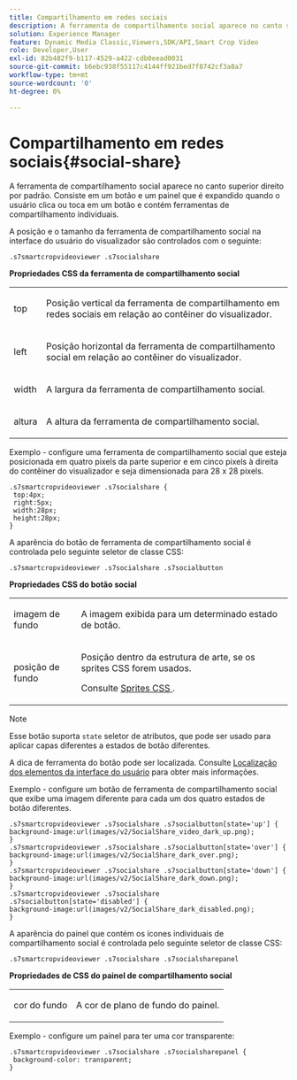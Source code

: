 ```yaml
---
title: Compartilhamento em redes sociais
description: A ferramenta de compartilhamento social aparece no canto superior direito por padrão. Consiste em um botão e um painel que é expandido quando o usuário clica ou toca em um botão e contém ferramentas de compartilhamento individuais.
solution: Experience Manager
feature: Dynamic Media Classic,Viewers,SDK/API,Smart Crop Video
role: Developer,User
exl-id: 82b482f9-b117-4529-a422-cdb0eead0031
source-git-commit: b6ebc938f55117c4144ff921bed7f8742cf3a8a7
workflow-type: tm+mt
source-wordcount: '0'
ht-degree: 0%

---
```


# Compartilhamento em redes sociais{#social-share}

A ferramenta de compartilhamento social aparece no canto superior direito por padrão. Consiste em um botão e um painel que é expandido quando o usuário clica ou toca em um botão e contém ferramentas de compartilhamento individuais.

<!--<a id="section_061E550C1C1D4DB2BD663A898895B38C"></a>-->

A posição e o tamanho da ferramenta de compartilhamento social na interface do usuário do visualizador são controlados com o seguinte:

```
.s7smartcropvideoviewer .s7socialshare
```

**Propriedades CSS da ferramenta de compartilhamento social**

<table id="table_C48C56E696304C9BAFEE71BA9EA9A174"> 
 <tbody> 
  <tr> 
   <td colname="col1"> <p> <span class="codeph"> top </span> </p> </td> 
   <td colname="col2"> <p> Posição vertical da ferramenta de compartilhamento em redes sociais em relação ao contêiner do visualizador. </p> </td> 
  </tr> 
  <tr> 
   <td colname="col1"> <p> <span class="codeph"> left </span> </p> </td> 
   <td colname="col2"> <p> Posição horizontal da ferramenta de compartilhamento social em relação ao contêiner do visualizador. </p> </td> 
  </tr> 
  <tr> 
   <td colname="col1"> <p> <span class="codeph"> width </span> </p> </td> 
   <td colname="col2"> <p> A largura da ferramenta de compartilhamento social. </p> </td> 
  </tr> 
  <tr> 
   <td colname="col1"> <p> <span class="codeph"> altura </span> </p> </td> 
   <td colname="col2"> <p>A altura da ferramenta de compartilhamento social. </p> </td> 
  </tr> 
 </tbody> 
</table>

Exemplo - configure uma ferramenta de compartilhamento social que esteja posicionada em quatro pixels da parte superior e em cinco pixels à direita do contêiner do visualizador e seja dimensionada para 28 x 28 pixels.

```
.s7smartcropvideoviewer .s7socialshare { 
 top:4px; 
 right:5px; 
 width:28px; 
 height:28px; 
}
```

A aparência do botão de ferramenta de compartilhamento social é controlada pelo seguinte seletor de classe CSS:

```
.s7smartcropvideoviewer .s7socialshare .s7socialbutton
```

**Propriedades CSS do botão social**

<table id="table_A18B6978EC304C378F5FE92DD44D138D"> 
 <tbody> 
  <tr> 
   <td colname="col1"> <p> <span class="codeph"> imagem de fundo </span> </p> </td> 
   <td colname="col2"> <p> A imagem exibida para um determinado estado de botão. </p> </td> 
  </tr> 
  <tr> 
   <td colname="col1"> <p> <span class="codeph"> posição de fundo </span> </p> </td> 
   <td colname="col2"> <p> Posição dentro da estrutura de arte, se os sprites CSS forem usados. </p> <p>Consulte <a href="../../../c-html5-aem-asset-viewers/c-html5-aem-smartcropvideo/c-html5-aem-smartcropvideo-viewer-customizingviewer/c-html5-aem-smartcropvideo-customizingviewer.md#section-9b6d8d601cb441d08214dada7bb4eddc" format="dita" scope="local"> Sprites CSS </a>. </p> </td> 
  </tr> 
 </tbody> 
</table>

>[!NOTE]
>
>Esse botão suporta `state` seletor de atributos, que pode ser usado para aplicar capas diferentes a estados de botão diferentes.

A dica de ferramenta do botão pode ser localizada. Consulte [Localização dos elementos da interface do usuário](../../../c-html5-aem-asset-viewers/c-html5-aem-smartcropvideo/r-html5-aem-smartcropvideo-viewer-localization.md#concept-1d5ca2d8480f4064a51eddba13940aad) para obter mais informações.

Exemplo - configure um botão de ferramenta de compartilhamento social que exibe uma imagem diferente para cada um dos quatro estados de botão diferentes.

```
.s7smartcropvideoviewer .s7socialshare .s7socialbutton[state='up'] { 
background-image:url(images/v2/SocialShare_video_dark_up.png); 
} 
.s7smartcropvideoviewer .s7socialshare .s7socialbutton[state='over'] { 
background-image:url(images/v2/SocialShare_dark_over.png); 
} 
.s7smartcropvideoviewer .s7socialshare .s7socialbutton[state='down'] { 
background-image:url(images/v2/SocialShare_dark_down.png); 
} 
.s7smartcropvideoviewer .s7socialshare .s7socialbutton[state='disabled'] { 
background-image:url(images/v2/SocialShare_dark_disabled.png); 
}
```

A aparência do painel que contém os ícones individuais de compartilhamento social é controlada pelo seguinte seletor de classe CSS:

```
.s7smartcropvideoviewer .s7socialshare .s7socialsharepanel
```

**Propriedades de CSS do painel de compartilhamento social**

<table id="table_86E777A5851F47D6A49D966E24A9A6CD"> 
 <tbody> 
  <tr> 
   <td colname="col1"> <p> <span class="codeph"> cor do fundo </span> </p> </td> 
   <td colname="col2"> <p>A cor de plano de fundo do painel. </p> </td> 
  </tr> 
 </tbody> 
</table>

Exemplo - configure um painel para ter uma cor transparente:

```
.s7smartcropvideoviewer .s7socialshare .s7socialsharepanel { 
 background-color: transparent; 
}
```
